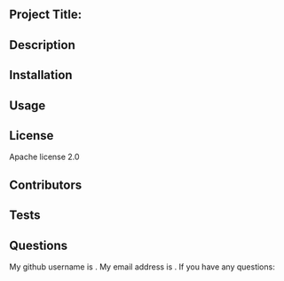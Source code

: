 ## Project Title: 

## Description


## Installation


## Usage


## License
Apache license 2.0

## Contributors


## Tests


## Questions
My github username is .
My email address is .
If you have any questions: 
